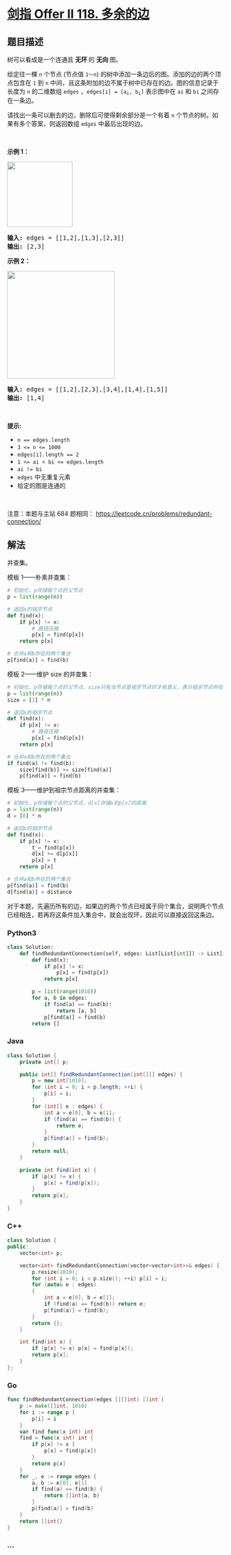 # [剑指 Offer II 118. 多余的边](https://leetcode.cn/problems/7LpjUW)

## 题目描述

<!-- 这里写题目描述 -->

<p>树可以看成是一个连通且 <strong>无环&nbsp;</strong>的&nbsp;<strong>无向&nbsp;</strong>图。</p>

<p>给定往一棵&nbsp;<code>n</code> 个节点 (节点值&nbsp;<code>1～n</code>) 的树中添加一条边后的图。添加的边的两个顶点包含在 <code>1</code> 到 <code>n</code>&nbsp;中间，且这条附加的边不属于树中已存在的边。图的信息记录于长度为 <code>n</code> 的二维数组 <code>edges</code>&nbsp;，<code>edges[i] = [a<sub>i</sub>, b<sub>i</sub>]</code>&nbsp;表示图中在 <code>ai</code> 和 <code>bi</code> 之间存在一条边。</p>

<p>请找出一条可以删去的边，删除后可使得剩余部分是一个有着 <code>n</code> 个节点的树。如果有多个答案，则返回数组&nbsp;<code>edges</code>&nbsp;中最后出现的边。</p>

<p>&nbsp;</p>

<p><strong>示例 1：</strong></p>

<p><img alt="" src="https://fastly.jsdelivr.net/gh/doocs/leetcode@main/lcof2/%E5%89%91%E6%8C%87%20Offer%20II%20118.%20%E5%A4%9A%E4%BD%99%E7%9A%84%E8%BE%B9/images/1626676174-hOEVUL-image.png" style="width: 152px; " /></p>

<pre>
<strong>输入:</strong> edges = [[1,2],[1,3],[2,3]]
<strong>输出:</strong> [2,3]
</pre>

<p><strong>示例 2：</strong></p>

<p><img alt="" src="https://fastly.jsdelivr.net/gh/doocs/leetcode@main/lcof2/%E5%89%91%E6%8C%87%20Offer%20II%20118.%20%E5%A4%9A%E4%BD%99%E7%9A%84%E8%BE%B9/images/1626676179-kGxcmu-image.png" style="width: 250px; " /></p>

<pre>
<strong>输入:</strong> edges = [[1,2],[2,3],[3,4],[1,4],[1,5]]
<strong>输出:</strong> [1,4]
</pre>

<p>&nbsp;</p>

<p><strong>提示:</strong></p>

<ul>
	<li><code>n == edges.length</code></li>
	<li><code>3 &lt;= n &lt;= 1000</code></li>
	<li><code>edges[i].length == 2</code></li>
	<li><code>1 &lt;= ai&nbsp;&lt; bi&nbsp;&lt;= edges.length</code></li>
	<li><code>ai != bi</code></li>
	<li><code>edges</code> 中无重复元素</li>
	<li>给定的图是连通的&nbsp;</li>
</ul>

<p>&nbsp;</p>

<p><meta charset="UTF-8" />注意：本题与主站 684&nbsp;题相同：&nbsp;<a href="https://leetcode.cn/problems/redundant-connection/">https://leetcode.cn/problems/redundant-connection/</a></p>

## 解法

<!-- 这里可写通用的实现逻辑 -->

并查集。

模板 1——朴素并查集：

```python
# 初始化，p存储每个点的父节点
p = list(range(n))

# 返回x的祖宗节点
def find(x):
    if p[x] != x:
        # 路径压缩
        p[x] = find(p[x])
    return p[x]

# 合并a和b所在的两个集合
p[find(a)] = find(b)
```

模板 2——维护 size 的并查集：

```python
# 初始化，p存储每个点的父节点，size只有当节点是祖宗节点时才有意义，表示祖宗节点所在集合中，点的数量
p = list(range(n))
size = [1] * n

# 返回x的祖宗节点
def find(x):
    if p[x] != x:
        # 路径压缩
        p[x] = find(p[x])
    return p[x]

# 合并a和b所在的两个集合
if find(a) != find(b):
    size[find(b)] += size[find(a)]
    p[find(a)] = find(b)
```

模板 3——维护到祖宗节点距离的并查集：

```python
# 初始化，p存储每个点的父节点，d[x]存储x到p[x]的距离
p = list(range(n))
d = [0] * n

# 返回x的祖宗节点
def find(x):
    if p[x] != x:
        t = find(p[x])
        d[x] += d[p[x]]
        p[x] = t
    return p[x]

# 合并a和b所在的两个集合
p[find(a)] = find(b)
d[find(a)] = distance
```

对于本题，先遍历所有的边，如果边的两个节点已经属于同个集合，说明两个节点已经相连，若再将这条件加入集合中，就会出现环，因此可以直接返回这条边。

<!-- tabs:start -->

### **Python3**

<!-- 这里可写当前语言的特殊实现逻辑 -->

```python
class Solution:
    def findRedundantConnection(self, edges: List[List[int]]) -> List[int]:
        def find(x):
            if p[x] != x:
                p[x] = find(p[x])
            return p[x]

        p = list(range(1010))
        for a, b in edges:
            if find(a) == find(b):
                return [a, b]
            p[find(a)] = find(b)
        return []
```

### **Java**

<!-- 这里可写当前语言的特殊实现逻辑 -->

```java
class Solution {
    private int[] p;

    public int[] findRedundantConnection(int[][] edges) {
        p = new int[1010];
        for (int i = 0; i < p.length; ++i) {
            p[i] = i;
        }
        for (int[] e : edges) {
            int a = e[0], b = e[1];
            if (find(a) == find(b)) {
                return e;
            }
            p[find(a)] = find(b);
        }
        return null;
    }

    private int find(int x) {
        if (p[x] != x) {
            p[x] = find(p[x]);
        }
        return p[x];
    }
}
```

### **C++**

```cpp
class Solution {
public:
    vector<int> p;

    vector<int> findRedundantConnection(vector<vector<int>>& edges) {
        p.resize(1010);
        for (int i = 0; i < p.size(); ++i) p[i] = i;
        for (auto& e : edges)
        {
            int a = e[0], b = e[1];
            if (find(a) == find(b)) return e;
            p[find(a)] = find(b);
        }
        return {};
    }

    int find(int x) {
        if (p[x] != x) p[x] = find(p[x]);
        return p[x];
    }
};
```

### **Go**

```go
func findRedundantConnection(edges [][]int) []int {
	p := make([]int, 1010)
	for i := range p {
		p[i] = i
	}
	var find func(x int) int
	find = func(x int) int {
		if p[x] != x {
			p[x] = find(p[x])
		}
		return p[x]
	}
	for _, e := range edges {
		a, b := e[0], e[1]
		if find(a) == find(b) {
			return []int{a, b}
		}
		p[find(a)] = find(b)
	}
	return []int{}
}
```

### **...**

```

```

<!-- tabs:end -->
